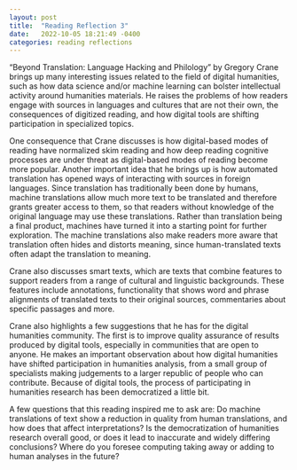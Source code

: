 ```yaml
---
layout: post
title:  "Reading Reflection 3"
date:   2022-10-05 18:21:49 -0400
categories: reading reflections
---
```


“Beyond Translation: Language Hacking and Philology” by Gregory Crane brings up many interesting issues related to the field of digital humanities, such as how data science and/or machine learning can bolster intellectual activity around humanities materials. He raises the problems of how readers engage with sources in languages and cultures that are not their own, the consequences of digitized reading, and how digital tools are shifting participation in specialized topics. 

One consequence that Crane discusses is how digital-based modes of reading have normalized skim reading and how deep reading cognitive processes are under threat as digital-based modes of reading become more popular. Another important idea that he brings up is how automated translation has opened ways of interacting with sources in foreign languages. Since translation has traditionally been done by humans, machine translations allow much more text to be translated and therefore grants greater access to them, so that readers without knowledge of the original language may use these translations. Rather than translation being a final product, machines have turned it into a starting point for further exploration. The machine translations also make readers more aware that translation often hides and distorts meaning, since human-translated texts often adapt the translation to meaning. 

Crane also discusses smart texts, which are texts that combine features to support readers from a range of cultural and linguistic backgrounds. These features include annotations, functionality that shows word and phrase alignments of translated texts to their original sources, commentaries about specific passages and more. 

Crane also highlights a few suggestions that he has for the digital humanities community. The first is to improve quality assurance of results produced by digital tools, especially in communities that are open to anyone. He makes an important observation about how digital humanities have shifted participation in humanities analysis, from a small group of specialists making judgements to a larger republic of people who can contribute. Because of digital tools, the process of participating in humanities research has been democratized a little bit. 

A few questions that this reading inspired me to ask are: Do machine translations of text show a reduction in quality from human translations, and how does that affect interpretations? Is the democratization of humanities research overall good, or does it lead to inaccurate and widely differing conclusions? Where do you foresee computing taking away or adding to human analyses in the future?

